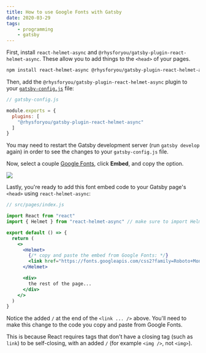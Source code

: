 ```yaml
---
title: How to use Google Fonts with Gatsby
date: 2020-03-29
tags:
    - programming
    - gatsby
---
```

First, install `react-helmet-async` and `@rhysforyou/gatsby-plugin-react-helmet-async`. These allow you to add things to the `<head>` of your pages.

```bash
npm install react-helmet-async @rhysforyou/gatsby-plugin-react-helmet-async
```

Then, add the `@rhysforyou/gatsby-plugin-react-helmet-async` plugin to your [`gatsby-config.js`](https://www.gatsbyjs.org/docs/gatsby-config/) file:

```jsx
// gatsby-config.js

module.exports = {
  plugins: [
    "@rhysforyou/gatsby-plugin-react-helmet-async"
  ]
}
```

You may need to restart the Gatsby development server (run `gatsby develop` again) in order to see the changes to your `gatsby-config.js` file.

Now, select a couple [Google Fonts](https://fonts.google.com), click **Embed**, and copy the **<link>** option.

![](/assets/google-fonts-embed.png)

Lastly, you're ready to add this font embed code to your Gatsby page's `<head>` using `react-helmet-async`:

```jsx
// src/pages/index.js

import React from "react"
import { Helmet } from "react-helmet-async" // make sure to import Helmet

export default () => {
  return (
    <>
      <Helmet>
        {/* copy and paste the embed from Google Fonts: */}
        <link href="https://fonts.googleapis.com/css2?family=Roboto+Mono&family=Roboto:wght@400;900&display=swap" rel="stylesheet" />
      </Helmet>

      <div>
        the rest of the page...
      </div>
    </>
  )
}
```

Notice the added `/` at the end of the `<link ... />` above. You'll need to make this change to the code you copy and paste from Google Fonts.

This is because React requires tags that don't have a closing tag (such as `link`) to be self-closing, with an added `/` (for example `<img />`, not `<img>`).
